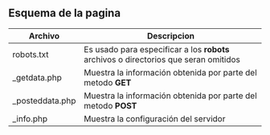 ## Esquema de la pagina

| Archivo | Descripcion |
| --- | --- |
| robots.txt | Es usado para especificar a los **robots** archivos o directorios que seran omitidos |
| \_getdata.php | Muestra la información obtenida por parte del metodo **GET** |
| \_posteddata.php | Muestra la información obtenida por parte del metodo **POST** |
| \_info.php | Muestra la configuración del servidor |
